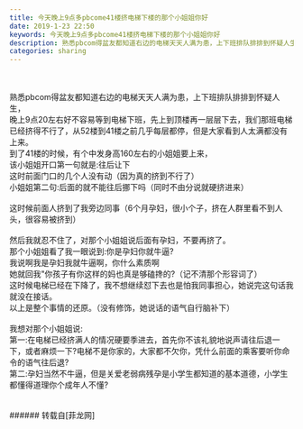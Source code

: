 ```yaml
---
title: 今天晚上9点多pbcome41楼挤电梯下楼的那个小姐姐你好
date: 2019-1-23 22:50
keywords: 今天晚上9点多pbcome41楼挤电梯下楼的那个小姐姐你好
description: 熟悉pbcom得盆友都知道右边的电梯天天人满为患，上下班排队排排到怀疑人生，晚上9点20左右好不容易等到电梯下班，先上到顶楼再一层层下去，我们那班电梯已经挤得不行了，从52楼到41楼之前几乎每层都停，但是大家看到人太满都没有上来。到了41楼的时候，有个中发身高160左右的小姐姐要上来，该小姐姐开口第一句就是:往后让下这时前面门口的几个人没有动（因为真的挤到不行了）小姐姐第二句:后面的就不能往后挪下吗（同时不由分说就硬挤进来）这时候前面人挤到了我旁边同事（6个月孕妇，很小个子，挤在人群里看不到人头，很容易被挤到）然后我就忍不住了，对那个小姐姐说后面有孕妇，不要再挤了。那个小姐姐看了我一眼说到:你是孕妇你就牛逼?我说啊我是孕妇我就牛逼啊，你什么素质啊她就回我"你孩子有你这样的妈也真是够磕搀的?（记不清那个形容词了）这时候电梯已经在下降了，我不想继续怼下去也是怕我同事担心，她说完这句话我就没在接话。以上是整个事情的还原。（没有修饰，她说话的语气自行脑补下）我想对那个小姐姐说:第一:在电梯已经挤满人的情况硬要季进去，首先你不该礼貌地说声请往后退一下，或者麻烦一下?电梯不是你家的，大家都不欠你，凭什么前面的乘客要听你命令的语气往后退?第二:孕妇当然不牛逼，但是关爱老弱病残孕是小学生都知道的基本道德，小学生都懂得道理你个成年人不懂?
categories: sharing
---
```

<td class="t_f" id="postmessage_2778961">

<br/>
<br/>
熟悉pbcom得盆友都知道右边的电梯天天人满为患，上下班排队排排到怀疑人生，<br/>
晚上9点20左右好不容易等到电梯下班，先上到顶楼再一层层下去，我们那班电梯已经挤得不行了，从52楼到41楼之前几乎每层都停，但是大家看到人太满都没有上来。<br/>
到了41楼的时候，有个中发身高160左右的小姐姐要上来，<br/>
该小姐姐开口第一句就是:往后让下<br/>
这时前面门口的几个人没有动（因为真的挤到不行了）<br/>
小姐姐第二句:后面的就不能往后挪下吗（同时不由分说就硬挤进来）<br/>
<br/>
这时候前面人挤到了我旁边同事（6个月孕妇，很小个子，挤在人群里看不到人头，很容易被挤到）<br/>
<br/>
然后我就忍不住了，对那个小姐姐说后面有孕妇，不要再挤了。<br/>
那个小姐姐看了我一眼说到:你是孕妇你就牛逼?<br/>
我说啊我是孕妇我就牛逼啊，你什么素质啊<br/>
她就回我"你孩子有你这样的妈也真是够磕搀的?（记不清那个形容词了）<br/>
这时候电梯已经在下降了，我不想继续怼下去也是怕我同事担心，她说完这句话我就没在接话。<br/>
以上是整个事情的还原。（没有修饰，她说话的语气自行脑补下）<br/>
<br/>
我想对那个小姐姐说:<br/>
第一:在电梯已经挤满人的情况硬要季进去，首先你不该礼貌地说声请往后退一下，或者麻烦一下?电梯不是你家的，大家都不欠你，凭什么前面的乘客要听你命令的语气往后退?<br/>
第二:孕妇当然不牛逼，但是关爱老弱病残孕是小学生都知道的基本道德，小学生都懂得道理你个成年人不懂?<br/>
<br/>
<br/>
</td>
###### 转载自[菲龙网]